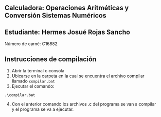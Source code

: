 ## Calculadora: Operaciones Aritméticas y Conversión Sistemas Numéricos
## Estudiante: Hermes Josué Rojas Sancho

Número de carné: C16882

## Instrucciones de compilación
1. Abrir la terminal o consola
2. Ubicarse en la carpeta en la cual se encuentra el archivo compilar llamado `compilar.bat`
3. Ejecutar el comando:

```
.\compilar.bat
```
4. Con el anterior comando los archivos .c del programa se van a compilar y el programa se va a ejecutar.
